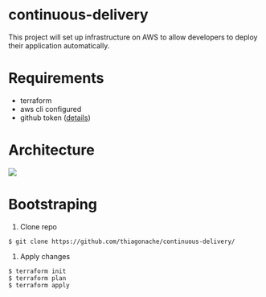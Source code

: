 # continuous-delivery
This project will set up infrastructure on AWS to allow developers to deploy their application automatically.

# Requirements
* terraform
* aws cli configured
* github token (<a href="https://help.github.com/articles/creating-a-personal-access-token-for-the-command-line/">details</a>)

# Architecture

<img src="https://github.com/thiagonache/continuous-delivery/blob/master/CI_CD%20platform%20-%20Page%201.png">

# Bootstraping
1. Clone repo
```
$ git clone https://github.com/thiagonache/continuous-delivery/
```

1. Apply changes
```
$ terraform init
$ terraform plan
$ terraform apply
```
